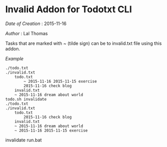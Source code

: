 Invalid Addon for Todotxt CLI
=============================

*Date of Creation* : 2015-11-16

*Author* : Lal Thomas

Tasks that are marked with ~ (tilde sign) can be to invalid.txt file using this addon.

*Example*

	./todo.txt
	./invalid.txt
		todo.txt		
			~ 2015-11-16 2015-11-15 exercise
			2015-11-16 check blog	
		invalid.txt	
		~ 2015-11-16 dream about world	
	todo.sh invalidate
	./todo.txt
	./invalid.txt
		todo.txt
			2015-11-16 check blog		
		invalid.txt	
		~ 2015-11-16 dream about world
		~ 2015-11-16 2015-11-15 exercise
invalidate run.bat 
